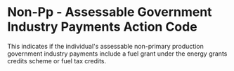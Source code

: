 # Non-Pp - Assessable Government Industry Payments Action Code
This indicates if the individual's assessable non-primary production government industry payments include a fuel grant under the energy grants credits scheme or fuel tax credits.